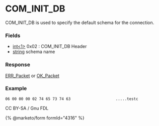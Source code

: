 
# COM_INIT_DB

COM_INIT_DB is used to specify the default schema for the connection.


### Fields



* [int<1>](../protocol-data-types.md#fixed-length-integers) 0x02 : COM_INIT_DB Header
* [string<NUL>](../protocol-data-types.md#null-terminated-strings) schema name



### Response


[ERR_Packet](../4-server-response-packets/err_packet.md) or [OK_Packet](../4-server-response-packets/ok_packet.md)


### Example



```
06 00 00 00 02 74 65 73 74 63                    .....testc
```




CC BY-SA / Gnu FDL


{% @marketo/form formId="4316" %}
